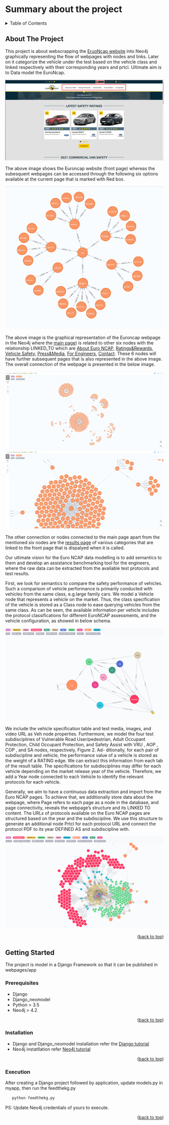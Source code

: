 # Summary about the project

<!-- TABLE OF CONTENTS -->
<details>
  <summary>Table of Contents</summary>
  <ol>
    <li><a href="#about-the-project">About The Project</a></li>
    <li>
      <a href="#getting-started">Getting Started</a>
      <ul>
        <li><a href="#prerequisites">Prerequisites</a></li>
        <li><a href="#installation">Installation</a></li>
        <li><a href="#execution">Execution</a></li>
      </ul>
    </li>
    
  </ol>
</details>



<!-- ABOUT THE PROJECT -->
## About The Project
This project is about webscrapping the [EruoNcap website](https://www.euroncap.com/en/) into Neo4j graphically representing the flow of webpages with nodes and links. Later on it categorize the vehicle under the test based on the vehicle class and linked respectively with their corresponding years and prtcl. Ultimate aim is to Data model the EuroNcap.

![EuroNcap](Image/EuroNcap_website.png)

The above image shows the Euroncap website (front page) whereas the subesquent webpages can be accessed through the following six options available at the current page that is marked with Red box.

![Neo4j](Image/Neo4j_first_branch.png)

The above image is the graphical representation of the Euroncap webpage in the Neo4j where the [main page](https://www.euroncap.com/en/)) is related to other six nodes with the relationship LINKED_TO which are [About Euro NCAP](https://www.euroncap.com/en/about-euro-ncap/), [Ratings&Rewards](https://www.euroncap.com/en/ratings-rewards/), [Vehicle Safety](https://www.euroncap.com/en/vehicle-safety/), [Press&Media](https://www.euroncap.com/en/press-media/), [For Engineers](https://www.euroncap.com/en/for-engineers/), [Contact](https://www.euroncap.com/en/contact/). These 6 nodes will have further subsequent pages that is also represented in the above image. The overall connection of the webpage is presented in the below image.

![Neo4j](Image/Overall_connection.png)
![Neo4j](Image/Overall_connection_zoomed.png)

The other connection or nodes connected to the main page apart from the mentioned six nodes are the [results page](https://www.euroncap.com/en/results/ford/mustang-mach-e/43812) of various categories that are linked to the front page that is dispalyed when it is called.

Our ultimate vision for the Euro NCAP data modelling is to add semantics to them and develop an assistance benchmarking tool for the engineers, where the raw data can be extracted from the available test protocols and test results.

First, we look for semantics to compare the safety performance of vehicles. Such a comparison of vehicle performance is primarily conducted with vehicles from the same class, e.g.large family cars. We model a Vehicle node that represents a vehicle on the market. Thus, the class specification of the vehicle is stored as a Class node to ease querying vehicles from the same class. As can be seen, the available information per vehicle includes the protocol classifications for different EuroNCAP assessments, and the vehicle configuration, as showed in below schema. 

![schema](Image/Euroncap_full_schema.png)


We include the vehicle specification table and test media, images, and video URL as Veh node properties. Furthermore, we model the four test subdisciplines of
Vulnerable Road User/pedestrian, Adult Occupant Protection, Child Occupant Protection, and Safety Assist with VRU , AOP , COP , and SA nodes, respectively, Figure 2. Ad-
ditionally, for each pair of subdiscipline and vehicle, the performance value of a vehicle is stored as the weight of a RATING edge. We can extract this information from
each tab of the result table. The specifications for subdisciplines may differ for each vehicle depending on the market release year of the vehicle. Therefore, we add a Year node connected to each Vehicle to identify the relevant protocols for each vehicle.

Generally, we aim to have a continuous data extraction and import from the Euro NCAP pages. To achieve that, we additionally store data about the webpage, where Page refers
to each page as a node in the database, and page connectivity, reveals the webpage’s structure and its LINKED TO content. The URLs of protocols available on the Euro NCAP
pages are structured based on the year and the subdiscipline. We use this structure to generate an additional node Prtcl for each protocol URL and connect the protocol PDF to its year DEFINED AS and subdiscipline with.


![schema](Image/euroncap_full.png)


<p align="right">(<a href="#top">back to top</a>)</p>


<!-- GETTING STARTED -->
## Getting Started

The project is model in a Django Framework so that it can be published in webpages/app

### Prerequisites

* Django
* Django_neomodel
* Python > 3.5
* Neo4j > 4.2

<p align="right">(<a href="#top">back to top</a>)</p>

### Installation

* Django and Django_neomodel installation refer the [Django tutorial](https://gitlab.scai.fraunhofer.de/ndv/research/automotive/cae_web/-/blob/ganesh/documents/new/Django.pdf)
* Neo4j instatllation refer [Neo4j tutorial](https://gitlab.scai.fraunhofer.de/ndv/research/automotive/cae_nlp/-/blob/master/documents/Neo4j.pdf)

<p align="right">(<a href="#top">back to top</a>)</p>

### Execution

After creating a Django project followed by application, update models.py in myapp, then run the feedthekg.py

```bash
   python feedthekg.py
```

PS: Update Neo4j credentials of yours to execute.

<p align="right">(<a href="#top">back to top</a>)</p>







